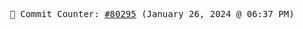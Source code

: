 <p align="center">
    <samp>
        📮 Commit Counter: <a href="https://github.com/Javascript-void0/Javascript-void0/commits/main">#80295</a> (January 26, 2024 @ 06:37 PM)
    </samp>
</p>